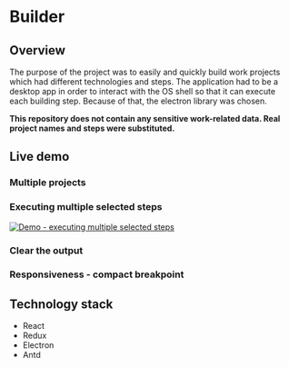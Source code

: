 # Builder

## Overview
The purpose of the project was to easily and quickly build work projects which had different technologies and steps. The application had to be a desktop app in order to interact with the OS shell so that it can execute each building step. Because of that, the electron library was chosen.

<b>This repository does not contain any sensitive work-related data. Real project names and steps were substituted.</b>

## Live demo
### Multiple projects


### Executing multiple selected steps
[![Demo - executing multiple selected steps](https://i.ibb.co/fDsp4z2/preview-2.png)](https://www.youtube.com/watch?v=y3N30d-GitU "Demo - executing multiple selected steps")


### Clear the output


### Responsiveness - compact breakpoint


## Technology stack
- React
- Redux
- Electron
- Antd